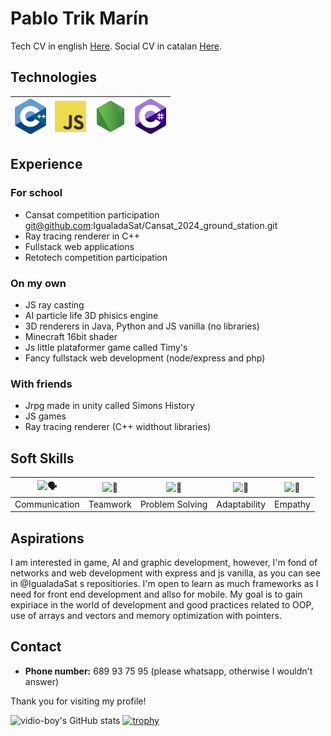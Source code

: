 # Pablo Trik Marín

Tech CV in english [Here](Tech.pdf).
Social CV in catalan [Here](Social.pdf).

## Technologies

| <img src="cpp.png" alt="C++" width="50"/>  | <img src="javascript.png" alt="JS" width="50"/> | <img src="express.png" alt="Node" width="50"> | <img src="csp.png" alt="Java" width="50"/> |
|--------------------------------------------------|--------------------------------------------------|--------------------------------------------------|--------------------------------------------------|
## Experience

### For school
  - Cansat competition participation git@github.com:IgualadaSat/Cansat_2024_ground_station.git
  - Ray tracing renderer in C++
  - Fullstack web applications
  - Retotech competition participation

### On my own
  - JS ray casting
  - AI particle life 3D phisics engine
  - 3D renderers in Java, Python and JS vanilla (no libraries)
  - Minecraft 16bit shader
  - Js little plataformer game called Timy's
  - Fancy fullstack web development (node/express and php)

### With friends
  - Jrpg made in unity called Simons History
  - JS games
  - Ray tracing renderer (C++ widthout libraries)

## Soft Skills

| ![🗣️](comunication.png) | ![🤝](teamwork.png) | ![🧠](problem.png) | ![🔄](adaptability.png) | ![🤲](empaty.png) |
|----------------------------------|-----------------------------|-----------------------------------|---------------------------------|---------------------------|
| Communication | Teamwork | Problem Solving | Adaptability | Empathy |

## Aspirations

I am interested in game, AI and graphic development, however, I'm fond of networks and web development with express and js vanilla, as you can see in @IgualadaSat s repositiories. I'm open to learn as much frameworks as I need for front end development and allso for mobile. My goal is to gain expiriace in the world of development and good practices related to OOP, use of arrays and vectors and memory optimization with pointers.

## Contact

- **Phone number:** 689 93 75 95 (please whatsapp, otherwise I wouldn't answer)

Thank you for visiting my profile! 

![vidio-boy's GitHub stats](https://github-readme-stats.vercel.app/api?username=trmaa&show_icons=true&theme=dark)
[![trophy](https://github-profile-trophy.vercel.app/?username=ryo-ma&theme=onedark)](https://github.com/ryo-ma/github-profile-trophy)





<!--
**trmaa/trmaa** is a ✨ _special_ ✨ repository because its `README.md` (this file) appears on your GitHub profile.

Here are some ideas to get you started:

- 🔭 I’m currently working on ...
- 🌱 I’m currently learning ...
- 👯 I’m looking to collaborate on ...
- 🤔 I’m looking for help with ...
- 💬 Ask me about ...
- 📫 How to reach me: ...
- 😄 Pronouns: ...
- ⚡ Fun fact: ...
-->
